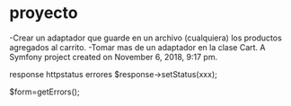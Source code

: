 proyecto
========
-Crear un adaptador que guarde en un archivo (cualquiera) los productos agregados al carrito.
-Tomar mas de un adaptador en la clase Cart.
A Symfony project created on November 6, 2018, 9:17 pm.

response
	httpstatus
	errores
$response->setStatus(xxx);

$form=getErrors();